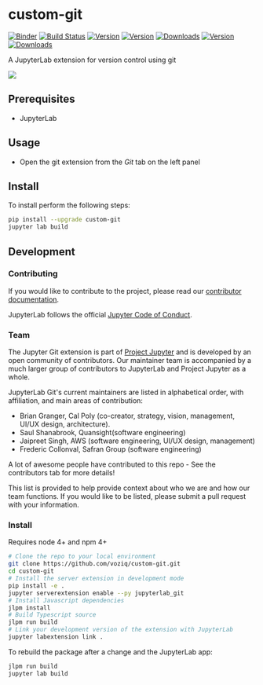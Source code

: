# custom-git

[![Binder](https://beta.mybinder.org/badge.svg)](https://mybinder.org/v2/gh/jupyterlab/jupyterlab-git/master?urlpath=lab) [![Build Status](https://travis-ci.org/jupyterlab/jupyterlab-git.svg?branch=master)](https://travis-ci.org/jupyterlab/jupyterlab-git) [![Version](https://img.shields.io/npm/v/@jupyterlab/git.svg)](https://www.npmjs.com/package/@jupyterlab/git) [![Version](https://img.shields.io/pypi/v/jupyterlab-git.svg)](https://pypi.org/project/jupyterlab-git/) [![Downloads](https://img.shields.io/npm/dm/@jupyterlab/git.svg)](https://www.npmjs.com/package/@jupyterlab/git) [![Version](https://img.shields.io/conda/vn/conda-forge/jupyterlab-git.svg)](https://anaconda.org/conda-forge/jupyterlab-git) [![Downloads](https://img.shields.io/conda/dn/conda-forge/jupyterlab-git.svg)](https://anaconda.org/conda-forge/jupyterlab-git)


A JupyterLab extension for version control using git

![](http://g.recordit.co/N9Ikzbyk8P.gif)

## Prerequisites

- JupyterLab  

## Usage

- Open the git extension from the *Git* tab on the left panel

## Install

To install perform the following steps:

```bash
pip install --upgrade custom-git
jupyter lab build
```

## Development

### Contributing

If you would like to contribute to the project, please read our [contributor documentation](https://github.com/jupyterlab/jupyterlab/blob/master/CONTRIBUTING.md).

JupyterLab follows the official [Jupyter Code of Conduct](https://github.com/jupyter/governance/blob/master/conduct/code_of_conduct.md).

### Team

The Jupyter Git extension is part of [Project Jupyter](http://jupyter.org/) and is developed by an open community of contributors. Our maintainer team is accompanied by a much larger group of contributors to JupyterLab and Project Jupyter as a whole.

JupyterLab Git's current maintainers are listed in alphabetical order, with affiliation, and main areas of contribution:

- Brian Granger, Cal Poly (co-creator, strategy, vision, management, UI/UX design,
  architecture).
- Saul Shanabrook, Quansight(software engineering)
- Jaipreet Singh, AWS (software engineering, UI/UX design, management)
- Frederic Collonval, Safran Group (software engineering)

A lot of awesome people have contributed to this repo  - See the contributors tab for more details!


This list is provided to help provide context about who we are and how our team functions.
If you would like to be listed, please submit a pull request with your information.

### Install

Requires node 4+ and npm 4+

```bash
# Clone the repo to your local environment
git clone https://github.com/voziq/custom-git.git
cd custom-git
# Install the server extension in development mode
pip install -e .
jupyter serverextension enable --py jupyterlab_git
# Install Javascript dependencies
jlpm install
# Build Typescript source
jlpm run build
# Link your development version of the extension with JupyterLab
jupyter labextension link .
```

To rebuild the package after a change and the JupyterLab app:

```bash
jlpm run build
jupyter lab build
```
